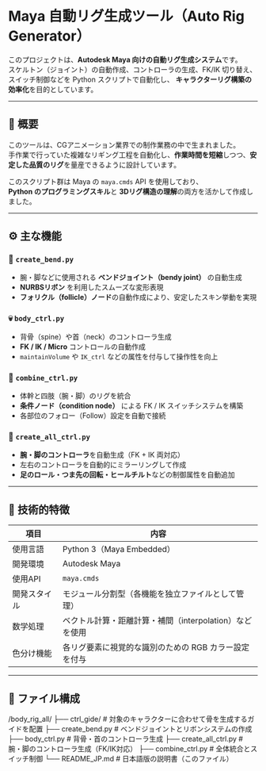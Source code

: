 # Maya 自動リグ生成ツール（Auto Rig Generator）

このプロジェクトは、**Autodesk Maya 向けの自動リグ生成システム**です。  
スケルトン（ジョイント）の自動作成、コントローラの生成、FK/IK 切り替え、スイッチ制御などを Python スクリプトで自動化し、
**キャラクターリグ構築の効率化**を目的としています。

---

## 🎯 概要

このツールは、CGアニメーション業界での制作業務の中で生まれました。  
手作業で行っていた複雑なリギング工程を自動化し、**作業時間を短縮**しつつ、**安定した品質のリグ**を量産できるように設計しています。

このスクリプト群は Maya の `maya.cmds` API を使用しており、  
**Python のプログラミングスキル**と **3Dリグ構造の理解**の両方を活かして作成しました。

---

## ⚙️ 主な機能

### 🩻 `create_bend.py`
- 腕・脚などに使用される **ベンドジョイント（bendy joint）** の自動生成  
- **NURBSリボン** を利用したスムーズな変形表現  
- **フォリクル（follicle）ノード**の自動作成により、安定したスキン挙動を実現

### 💀 `body_ctrl.py`
- 背骨（spine）や首（neck）のコントローラ生成  
- **FK / IK / Micro** コントロールの自動作成  
- `maintainVolume` や `IK_ctrl` などの属性を付与して操作性を向上

### 🤝 `combine_ctrl.py`
- 体幹と四肢（腕・脚）のリグを統合  
- **条件ノード（condition node）** による FK / IK スイッチシステムを構築  
- 各部位のフォロー（Follow）設定を自動で接続

### 🦵 `create_all_ctrl.py`
- **腕・脚のコントローラ**を自動生成（FK + IK 両対応）  
- 左右のコントローラを自動的にミラーリングして作成  
- **足のロール・つま先の回転・ヒールチルト**などの制御属性を自動追加

---

## 🧠 技術的特徴

| 項目 | 内容 |
|------|------|
| 使用言語 | Python 3（Maya Embedded） |
| 開発環境 | Autodesk Maya |
| 使用API | `maya.cmds` |
| 開発スタイル | モジュール分割型（各機能を独立ファイルとして管理） |
| 数学処理 | ベクトル計算・距離計算・補間（interpolation）などを使用 |
| 色分け機能 | 各リグ要素に視覚的な識別のための RGB カラー設定を付与 |

---

## 🧩 ファイル構成

/body_rig_all/
├── ctrl_gide/ # 対象のキャラクターに合わせて骨を生成するガイドを配置
├── create_bend.py # ベンドジョイントとリボンシステムの作成
├── body_ctrl.py # 背骨・首のコントローラ生成
├── create_all_ctrl.py # 腕・脚のコントローラ生成（FK/IK対応）
├── combine_ctrl.py # 全体統合とスイッチ制御
└── README_JP.md # 日本語版の説明書（このファイル）
